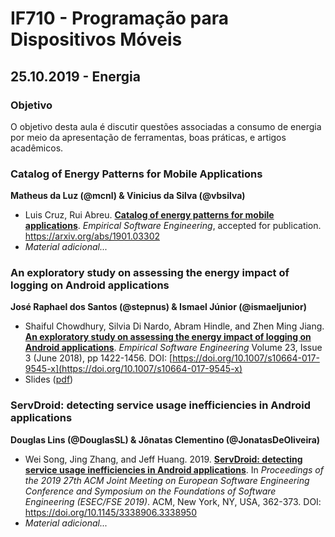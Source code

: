 # IF710 - Programação para Dispositivos Móveis

## 25.10.2019 - Energia

### Objetivo

O objetivo desta aula é discutir questões associadas a consumo de energia por meio da apresentação de ferramentas, boas práticas, e artigos acadêmicos. 

### Catalog of Energy Patterns for Mobile Applications
**Matheus da Luz (@mcnl) & Vinicius da Silva (@vbsilva)**

 - Luis Cruz, Rui Abreu. [**Catalog of energy patterns for mobile applications**](https://arxiv.org/abs/1901.03302). *Empirical Software Engineering*, accepted for publication. https://arxiv.org/abs/1901.03302
- _Material adicional..._

### An exploratory study on assessing the energy impact of logging on Android applications
**José Raphael dos Santos (@stepnus) & Ismael Júnior (@ismaeljunior)**

 - Shaiful Chowdhury, Silvia Di Nardo, Abram Hindle, and Zhen Ming Jiang. **[An exploratory study on assessing the energy impact of logging on Android applications](https://doi.org/10.1007/s10664-017-9545-x)**. *Empirical Software Engineering* Volume 23, Issue 3 (June 2018), pp 1422-1456. DOI: [https://doi.org/10.1007/s10664-017-9545-x](https://doi.org/10.1007/s10664-017-9545-x)
- Slides ([pdf](logging.pdf))

### ServDroid: detecting service usage inefficiencies in Android applications
**Douglas Lins (@DouglasSL) & Jônatas Clementino (@JonatasDeOliveira)**

- Wei Song, Jing Zhang, and Jeff Huang. 2019. [**ServDroid: detecting service usage inefficiencies in Android applications**](https://doi.org/10.1145/3338906.3338950). In *Proceedings of the 2019 27th ACM Joint Meeting on European Software Engineering Conference and Symposium on the Foundations of Software Engineering (ESEC/FSE 2019)*. ACM, New York, NY, USA, 362-373. DOI: https://doi.org/10.1145/3338906.3338950
- _Material adicional..._